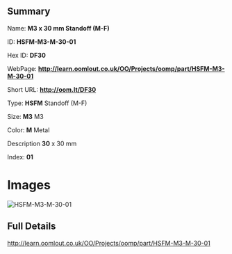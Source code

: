 

## Summary
 
Name: __M3 x 30 mm Standoff (M-F)__

ID: __HSFM-M3-M-30-01__

Hex ID: __DF30__

WebPage: __http://learn.oomlout.co.uk/OO/Projects/oomp/part/HSFM-M3-M-30-01__

Short URL: __http://oom.lt/DF30__


Type: __HSFM__ Standoff (M-F) 

Size: __M3__ M3 

Color: __M__ Metal 

Description __30__ x 30 mm 

Index: __01__


 # Images
![HSFM-M3-M-30-01](http://oomlout.com/oomp-gen/parts/HSFM-M3-M-30-01/HSFM-M3-M-30-01_420.jpg)



 ## Full Details

 http://learn.oomlout.co.uk/OO/Projects/oomp/part/HSFM-M3-M-30-01














